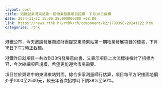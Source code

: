 ```yaml
---
layout: post
title: 港鐵就東涌東站第一期物業發展項目招標　下月18日截標
date: 2024-11-22 15:09:38.000000000 +08:00
link: https://news.rthk.hk/rthk/ch/component/k2/1780390-20241122.htm
categories: rthk
---
```


港鐵公布，今天邀請發展商或財團提交東涌東站第一期物業發展項目的標書，下月18日下午2時正截標。

港鐵昨日就項目一共收到33份發展意向書，又表示項目上次流標後檢討了招標內容，今次縮細項目規模，希望更能迎合市場需要。

項目位於興建中的東涌東站對面。綜合多家測量師行估算，項目每平方呎樓面地價介乎1000至2500元，較去年首次招標時下調38%至50%。
